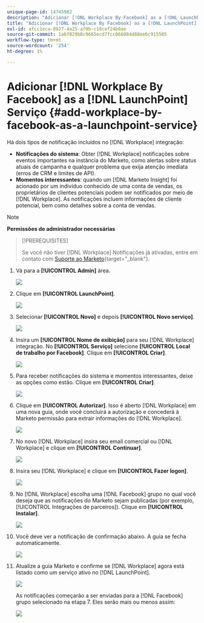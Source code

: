 ```yaml
---
unique-page-id: 14745982
description: "Adicionar [!DNL Workplace By Facebook] as a [!DNL LaunchPoint Service] - Documentação do Marketo - Documentação do produto"
title: "Adicionar [!DNL Workplace By Facebook] as a [!DNL LaunchPoint] Serviço"
exl-id: afcc1eca-8927-4a25-af9b-c18cef24b0ae
source-git-commit: 1a6f029b8c9665ecd7fcc066004d88ee6c915505
workflow-type: tm+mt
source-wordcount: '254'
ht-degree: 1%

---
```


# Adicionar [!DNL Workplace By Facebook] as a [!DNL LaunchPoint] Serviço {#add-workplace-by-facebook-as-a-launchpoint-service}

Há dois tipos de notificação incluídos no [!DNL Workplace] integração:

* **Notificações do sistema**: Obter [!DNL Workplace] notificações sobre eventos importantes na instância do Marketo, como alertas sobre status atuais de campanha e qualquer problema que exija atenção imediata (erros de CRM e limites de API).
* **Momentos interessantes**: quando um [!DNL Marketo Insight] foi acionado por um indivíduo conhecido de uma conta de vendas, os proprietários de clientes potenciais podem ser notificados por meio de [!DNL Workplace]. As notificações incluem informações de cliente potencial, bem como detalhes sobre a conta de vendas.

>[!NOTE]
>
>**Permissões de administrador necessárias**

>[!PREREQUISITES]
>
>Se você não tiver [!DNL Workplace] Notificações já ativadas, entre em contato com [Suporte ao Marketo](https://nation.marketo.com/t5/Support/ct-p/Support){target="_blank"}.

1. Vá para a **[!UICONTROL Admin]** área.

   ![](assets/add-workplace-by-facebook-as-a-launchpoint-service-1.png)

1. Clique em **[!UICONTROL LaunchPoint]**.

   ![](assets/add-workplace-by-facebook-as-a-launchpoint-service-2.png)

1. Selecionar **[!UICONTROL Novo]** e depois **[!UICONTROL Novo serviço]**.

   ![](assets/add-workplace-by-facebook-as-a-launchpoint-service-3.png)

1. Insira um **[!UICONTROL Nome de exibição]** para seu [!DNL Workplace] integração. No **[!UICONTROL Serviço]** selecione **[!UICONTROL Local de trabalho por Facebook]**. Clique em **[!UICONTROL Criar]**.

   ![](assets/add-workplace-by-facebook-as-a-launchpoint-service-4.png)

1. Para receber notificações do sistema e momentos interessantes, deixe as opções como estão. Clique em **[!UICONTROL Criar]**.

   ![](assets/add-workplace-by-facebook-as-a-launchpoint-service-5.png)

1. Clique em **[!UICONTROL Autorizar]**. Isso é aberto [!DNL Workplace] em uma nova guia, onde você concluirá a autorização e concederá à Marketo permissão para extrair informações do [!DNL Workplace].

   ![](assets/add-workplace-by-facebook-as-a-launchpoint-service-6.png)

1. No novo [!DNL Workplace] insira seu email comercial ou [!DNL Workplace] e clique em **[!UICONTROL Continuar]**.

   ![](assets/add-workplace-by-facebook-as-a-launchpoint-service-7.png)

1. Insira seu [!DNL Workplace] e clique em **[!UICONTROL Fazer logon]**.

   ![](assets/add-workplace-by-facebook-as-a-launchpoint-service-8.png)

1. No [!DNL Workplace] escolha uma [!DNL Facebook] grupo no qual você deseja que as notificações do Marketo sejam publicadas (por exemplo, [!UICONTROL Integrações de parceiros]). Clique em **[!UICONTROL Instalar]**.

   ![](assets/add-workplace-by-facebook-as-a-launchpoint-service-9.png)

1. Você deve ver a notificação de confirmação abaixo. A guia se fecha automaticamente.

   ![](assets/add-workplace-by-facebook-as-a-launchpoint-service-10.png)

1. Atualize a guia Marketo e confirme se [!DNL Workplace] agora está listado como um serviço ativo no [!DNL LaunchPoint].

   ![](assets/add-workplace-by-facebook-as-a-launchpoint-service-11.png)

   As notificações começarão a ser enviadas para a [!DNL Facebook] grupo selecionado na etapa 7. Eles serão mais ou menos assim:

   ![](assets/add-workplace-by-facebook-as-a-launchpoint-service-12.png)
